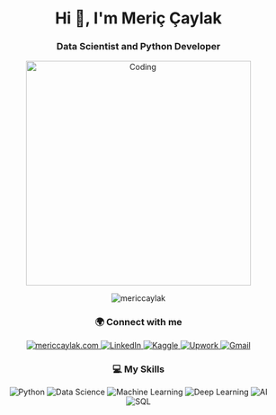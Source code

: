 <h1 align="center">Hi 👋, I'm Meriç Çaylak</h1>
<h3 align="center">Data Scientist and Python Developer</h3>

<p align="center">
  <img align="center" alt="Coding" width="400" src="https://cdn.dribbble.com/users/1187278/screenshots/16762086/media/10ba6161c70f3edd67f34e229b62b852.gif">
</p>

<p align="center"> 
  <img src="https://komarev.com/ghpvc/?username=mericcaylak&label=Profile%20views&color=0e75b6&style=flat" alt="mericcaylak" /> 
</p>

<h3 align="center">🌍 Connect with me</h3>
<p align="center">
  <a href="https://mericcaylak.com" target="_blank">
    <img src="https://img.shields.io/badge/Website-000000?style=for-the-badge&logo=About.me&logoColor=white" alt="mericcaylak.com"/>
  </a>
  <a href="https://www.linkedin.com/in/meriç-çaylak-853a52292/" target="_blank">
    <img src="https://img.shields.io/badge/LinkedIn-0A66C2?style=for-the-badge&logo=linkedin&logoColor=white" alt="LinkedIn" />
  </a>
  <a href="https://www.kaggle.com/mericcaylak" target="_blank">
    <img src="https://img.shields.io/badge/Kaggle-20BEFF?style=for-the-badge&logo=kaggle&logoColor=white" alt="Kaggle" />
  </a>
  <a href="https://www.upwork.com/freelancers/~0182655ce421635533" target="_blank">
    <img src="https://img.shields.io/badge/Upwork-6FDA44?style=for-the-badge&logo=upwork&logoColor=white" alt="Upwork" />
  </a>
  <a href="mailto:merichcaylak@gmail.com">
    <img src="https://img.shields.io/badge/Gmail-D14836?style=for-the-badge&logo=gmail&logoColor=white" alt="Gmail" />
  </a>
</p>

<h3 align="center">💻 My Skills</h3>
<p align="center">
  <img src="https://img.shields.io/badge/Python-3776AB?style=for-the-badge&logo=python&logoColor=white" alt="Python" />
  <img src="https://img.shields.io/badge/Data_Science-FF6F00?style=for-the-badge&logo=jupyter&logoColor=white" alt="Data Science" />
  <img src="https://img.shields.io/badge/Machine_Learning-007396?style=for-the-badge&logo=keras&logoColor=white" alt="Machine Learning" />
  <img src="https://img.shields.io/badge/Deep_Learning-FF6F00?style=for-the-badge&logo=tensorflow&logoColor=white" alt="Deep Learning" />
  <img src="https://img.shields.io/badge/Artificial_Intelligence-339933?style=for-the-badge&logo=pytorch&logoColor=white" alt="AI" />
  <img src="https://img.shields.io/badge/SQL-003B57?style=for-the-badge&logo=postgresql&logoColor=white" alt="SQL" />
</p>
